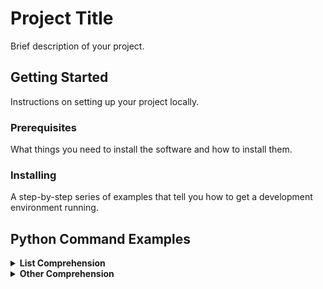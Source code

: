 
# Project Title

Brief description of your project.

## Getting Started

Instructions on setting up your project locally.

### Prerequisites

What things you need to install the software and how to install them.

### Installing

A step-by-step series of examples that tell you how to get a development environment running.

## Python Command Examples

<details>
  <summary><b>List Comprehension</b></summary>

  ```python
  # Example-1: list comprehension - for loop
  >>> mylist=["alice", "bob"]
  >>> [ name.upper() for name in mylist] #[ <LOOP_ACTION> for <VARS> in <LOOP_ITER> ]
  ['ALICE', 'BOB']

  # Example-2: from list comprehension can be exposed to other python object - like tuple 
  >>> names = ["Alice", "Max", "Rose", "Jimmy"]
  >>> mylist = [ ("length", len(name) * 2) for name in names ]
  >>> print(mylist)
  [('length', 10), ('length', 6), ('length', 8), ('length', 10)]
  >>> print(type(mylist))
  <class 'list'>
  >>> print(type(mylist[0]))
  <class 'tuple'>

  # Example-3: from list comprehension can be exposed to other python object - like dictionary
  >>> names = ["Alice", "Max", "Rose", "Jimmy"]
  >>> mylist = [ {name:len(name)} for name in names ]
  >>> print(mylist)
  [{'Alice': 5}, {'Max': 3}, {'Rose': 4}, {'Jimmy': 5}]
  >>> print(type(mylist))
  <class 'list'>
  >>> print(type(mylist[0]))
  <class 'dict'>

  # Example-4: Adding conditionals statement 
  >>> numbers=[2,4,3,5,4,6,9,3,4]
  >>> [print(f"Even {i}") if i % 2 == 0 else print(f"Not even {i}") for i in set(numbers)] 
  Even 2
  Not even 3
  Even 4
  Not even 5
  Even 6
  Not even 9

  # Example-5: List to string concatenation 
  >>> my_list = [0, 1, 2, 3, 4]
  >>> my_string = ",".join([str(i) for i in my_list])
  >>> print(my_string)
  0,1,2,3,4

  # Example-6: MAX, MIN, SUM
  >>> min([ num for num in range(0,100) if num % 3 == 0 ])
  0
  >>> max([ num for num in range(0,100) if num % 3 == 0 ])
  99
  >>> sum([ num for num in range(0,100) if num % 3 == 0 ])
  1683
  ```
  </details>


  <details>
    <summary><b>Other Comprehension</b></summary>

    ```python
    #Example-1: Dict. comprehension
    >>> { f"player-{num}":num for num in range(0,5) }
    {'player-0': 0, 'player-1': 1, 'player-2': 2, 'player-3': 3, 'player-4': 4}

    #Example-2: list comprehension to create a list of tuples, then turn the tuples into dict keys and values:
    >>> list_tuples= [ (f"player-{num}",num) for num in range(0,5) ]
    >>> print(list_tuples)
    [('player-0', 0), ('player-1', 1), ('player-2', 2), ('player-3', 3), ('player-4', 4)]
    >>> { key:value for (key, value) in list_tuples }
    {'player-0': 0, 'player-1': 1, 'player-2': 2, 'player-3': 3, 'player-4': 4}

    #Example-3: Set comprehension 
    >>> my_set={num for num in [1,2,3,4]}
    >>> print(my_set)
    {1, 2, 3, 4}
    >>> 

    #Example-4: Generator expression 
    >>> [ i ** 2 for i in range(10) if i%2 == 0]
    [0, 4, 16, 36, 64]
    >>> ( i ** 2 for i in range(10) if i%2 == 0)
    <generator object <genexpr> at 0x100daeac0>
    >>> gen_exp=( i ** 2 for i in range(10) if i%2 == 0 )
    >>> [ print(num) for num in gen_exp ]
    0
    4
    16
    36
    64
    >>>

    #timeit
    ```    
  </details>
